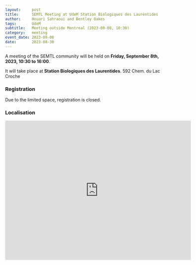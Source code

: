 ```yaml
---
layout:     post
title:      SEMTL Meeting at UdeM Station Biologiques des Laurentides
author:     Houari Sahraoui and Bentley Oakes
tags: 		UdeM
subtitle:  	Meeting outside Montreal (2023-09-08, 10:30)
category:   meeting
event_date: 2023-09-08
date:       2023-08-30
---
```


A meeting of the SEMTL community will be held on **Friday, September 8th, 2023, 10:30 to 16:00**. 

It will take place at **Station Biologiques des Laurentides**. 592 Chem. du Lac Croche


### Registration

Due to the limited space, registration is closed.

[//]: # (### Program)


### Localisation

<iframe src="https://www.google.com/maps/embed?pb=!1m18!1m12!1m3!1d2772.154143447786!2d-74.0057601!3d45.9881515!2m3!1f0!2f0!3f0!3m2!1i1024!2i768!4f13.1!3m3!1m2!1s0x4ccf36477ea47e51%3A0x6a37c160e959433e!2sBiology%20station%20of%20Laurentides!5e0!3m2!1sen!2sca!4v1693406090251!5m2!1sen!2sca" width="600" height="450" style="border:0;" allowfullscreen="" loading="lazy" referrerpolicy="no-referrer-when-downgrade"></iframe>